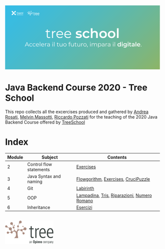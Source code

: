 ![TreeSchool](./assets/treeschool_header.png)

# Java Backend Course 2020 - Tree School

This repo collects all the excercises produced and gathered by [Andrea Rosati](https://github.com/Jaeger87), [Melvin Massotti](https://github.com/melvinm99), [Riccardo Pozzati](https://github.com/jetser94) for the teaching of the 2020 Java Backend Course offered by [TreeSchool](https://tree.it/school/)

# Index

| Module | Subject | Contents                                                                                      |
|--------|---------|-------------------------------------------------------------------------------------------|
| 2      | Control flow statements  | [Exercises](https://github.com/Jaeger87/CorsoTree2020/tree/master/module_02) |
| 3      | Java Syntax and naming   | [Flowgorithm](https://github.com/Jaeger87/CorsoTree2020/tree/master/module_03/Flowgorithm), [Exercises](https://github.com/Jaeger87/CorsoTree2020/tree/master/module_03), [CruciPuzzle](https://github.com/Jaeger87/CorsoTree2020/tree/master/module_03/CruciPuzzle) |
| 4      | Git                      | [Labirinth](https://github.com/Jaeger87/CorsoTree2020/tree/master/module_04) |
| 5      | OOP                      | [Lampadina](https://github.com/Jaeger87/CorsoTree2020/tree/master/module_05/lampadina), [Tris](https://github.com/Jaeger87/CorsoTree2020/tree/master/module_05/Tris), [Riparazioni](https://github.com/Jaeger87/CorsoTree2020/tree/master/module_05/riparazioni), [Numero Romano](https://github.com/Jaeger87/CorsoTree2020/tree/master/module_05/NumeroRomano) |
|6   | Inheritance        |     [Esercizi](https://github.com/Jaeger87/CorsoTree2020/tree/master/module_06)                                                                                      |

\
<img src="assets/treelogo.png" height="75">